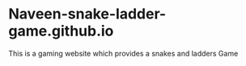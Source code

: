 # Naveen-snake-ladder-game.github.io
This is a gaming website which provides a snakes and ladders  Game

